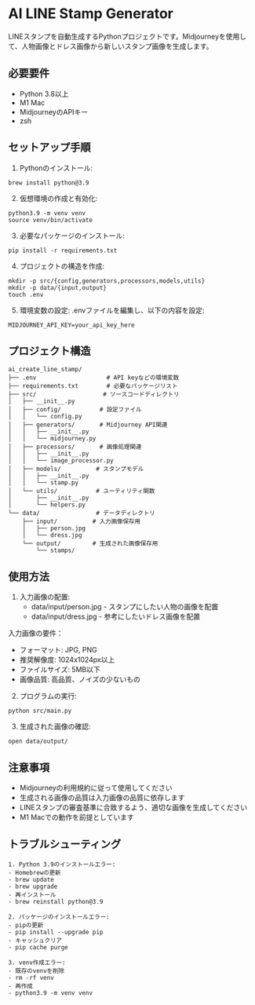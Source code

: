 # AI LINE Stamp Generator

LINEスタンプを自動生成するPythonプロジェクトです。Midjourneyを使用して、人物画像とドレス画像から新しいスタンプ画像を生成します。

## 必要要件

- Python 3.8以上
- M1 Mac
- MidjourneyのAPIキー
- zsh

## セットアップ手順

1. Pythonのインストール:
```
brew install python@3.9
```
2. 仮想環境の作成と有効化:
```
python3.9 -m venv venv
source venv/bin/activate
```
3. 必要なパッケージのインストール:
```
pip install -r requirements.txt
```
4. プロジェクトの構造を作成:
```
mkdir -p src/{config,generators,processors,models,utils}
mkdir -p data/{input,output}
touch .env
```
5. 環境変数の設定:
.envファイルを編集し、以下の内容を設定:
```
MIDJOURNEY_API_KEY=your_api_key_here
```
## プロジェクト構造
```
ai_create_line_stamp/
├── .env                    # API keyなどの環境変数
├── requirements.txt        # 必要なパッケージリスト
├── src/                   # ソースコードディレクトリ
│   ├── __init__.py
│   ├── config/           # 設定ファイル
│   │   └── config.py
│   ├── generators/       # Midjourney API関連
│   │   ├── __init__.py
│   │   └── midjourney.py
│   ├── processors/       # 画像処理関連
│   │   ├── __init__.py
│   │   └── image_processor.py
│   ├── models/          # スタンプモデル
│   │   ├── __init__.py
│   │   └── stamp.py
│   └── utils/           # ユーティリティ関数
│       ├── __init__.py
│       └── helpers.py
└── data/                # データディレクトリ
    ├── input/          # 入力画像保存用
    │   ├── person.jpg
    │   └── dress.jpg
    └── output/         # 生成された画像保存用
        └── stamps/
```
## 使用方法

1. 入力画像の配置:
   - data/input/person.jpg - スタンプにしたい人物の画像を配置
   - data/input/dress.jpg - 参考にしたいドレス画像を配置

入力画像の要件：
- フォーマット: JPG, PNG
- 推奨解像度: 1024x1024px以上
- ファイルサイズ: 5MB以下
- 画像品質: 高品質、ノイズの少ないもの

2. プログラムの実行:
```
python src/main.py
```
3. 生成された画像の確認:
```
open data/output/
```
## 注意事項

- Midjourneyの利用規約に従って使用してください
- 生成される画像の品質は入力画像の品質に依存します
- LINEスタンプの審査基準に合致するよう、適切な画像を生成してください
- M1 Macでの動作を前提としています

## トラブルシューティング
```
1. Python 3.9のインストールエラー:
- Homebrewの更新
- brew update
- brew upgrade
- 再インストール
- brew reinstall python@3.9

2. パッケージのインストールエラー:
- pipの更新
- pip install --upgrade pip
- キャッシュクリア
- pip cache purge

3. venv作成エラー:
- 既存のvenvを削除
- rm -rf venv
- 再作成
- python3.9 -m venv venv
```

